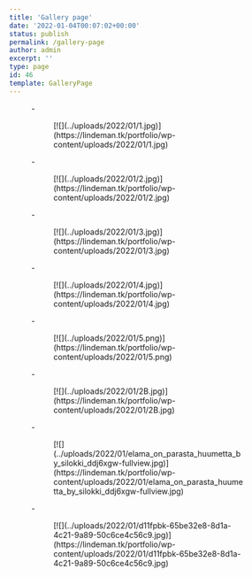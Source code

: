 ```yaml
---
title: 'Gallery page'
date: '2022-01-04T00:07:02+00:00'
status: publish
permalink: /gallery-page
author: admin
excerpt: ''
type: page
id: 46
template: GalleryPage
---
```

<figure class="wp-block-gallery columns-4 is-cropped">- <figure>[![](../uploads/2022/01/1.jpg)](https://lindeman.tk/portfolio/wp-content/uploads/2022/01/1.jpg)</figure>
- <figure>[![](../uploads/2022/01/2.jpg)](https://lindeman.tk/portfolio/wp-content/uploads/2022/01/2.jpg)</figure>
- <figure>[![](../uploads/2022/01/3.jpg)](https://lindeman.tk/portfolio/wp-content/uploads/2022/01/3.jpg)</figure>
- <figure>[![](../uploads/2022/01/4.jpg)](https://lindeman.tk/portfolio/wp-content/uploads/2022/01/4.jpg)</figure>
- <figure>[![](../uploads/2022/01/5.png)](https://lindeman.tk/portfolio/wp-content/uploads/2022/01/5.png)</figure>
- <figure>[![](../uploads/2022/01/2B.jpg)](https://lindeman.tk/portfolio/wp-content/uploads/2022/01/2B.jpg)</figure>
- <figure>[![](../uploads/2022/01/elama_on_parasta_huumetta_by_silokki_ddj6xgw-fullview.jpg)](https://lindeman.tk/portfolio/wp-content/uploads/2022/01/elama_on_parasta_huumetta_by_silokki_ddj6xgw-fullview.jpg)</figure>
- <figure>[![](../uploads/2022/01/d11fpbk-65be32e8-8d1a-4c21-9a89-50c6ce4c56c9.jpg)](https://lindeman.tk/portfolio/wp-content/uploads/2022/01/d11fpbk-65be32e8-8d1a-4c21-9a89-50c6ce4c56c9.jpg)</figure>

</figure>
